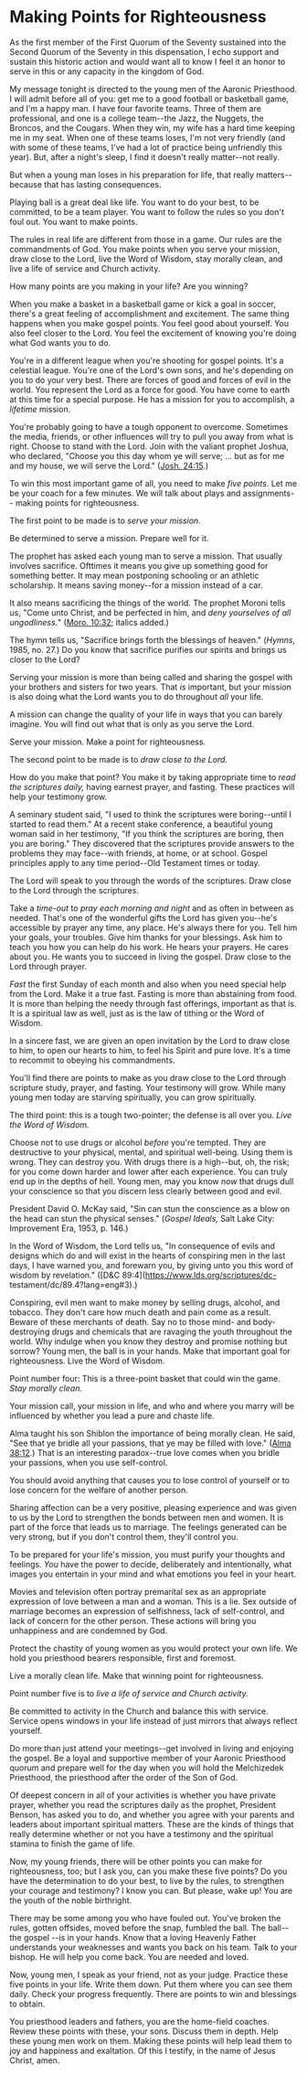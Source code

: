 # Making Points for Righteousness

As the first member of the First Quorum of the Seventy sustained into the
Second Quorum of the Seventy in this dispensation, I echo support and sustain
this historic action and would want all to know I feel it an honor to serve in
this or any capacity in the kingdom of God.

My message tonight is directed to the young men of the Aaronic Priesthood. I
will admit before all of you: get me to a good football or basketball game,
and I'm a happy man. I have four favorite teams. Three of them are
professional, and one is a college team--the Jazz, the Nuggets, the Broncos,
and the Cougars. When they win, my wife has a hard time keeping me in my seat.
When one of these teams loses, I'm not very friendly (and with some of these
teams, I've had a lot of practice being unfriendly this year). But, after a
night's sleep, I find it doesn't really matter--not really.

But when a young man loses in his preparation for life, that really matters--
because that has lasting consequences.

Playing ball is a great deal like life. You want to do your best, to be
committed, to be a team player. You want to follow the rules so you don't foul
out. You want to make points.

The rules in real life are different from those in a game. Our rules are the
commandments of God. You make points when you serve your mission, draw close
to the Lord, live the Word of Wisdom, stay morally clean, and live a life of
service and Church activity.

How many points are you making in your life? Are you winning?

When you make a basket in a basketball game or kick a goal in soccer, there's
a great feeling of accomplishment and excitement. The same thing happens when
you make gospel points. You feel good about yourself. You also feel closer to
the Lord. You feel the excitement of knowing you're doing what God wants you
to do.

You're in a different league when you're shooting for gospel points. It's a
celestial league. You're one of the Lord's own sons, and he's depending on you
to do your very best. There are forces of good and forces of evil in the
world. You represent the Lord as a force for good. You have come to earth at
this time for a special purpose. He has a mission for you to accomplish, a
_lifetime_ mission.

You're probably going to have a tough opponent to overcome. Sometimes the
media, friends, or other influences will try to pull you away from what is
right. Choose to stand with the Lord. Join with the valiant prophet Joshua,
who declared, "Choose you this day whom ye will serve; ... but as for me and my
house, we will serve the Lord." ([Josh.
24:15](https://www.lds.org/scriptures/ot/josh/24.15?lang=eng#14).)

To win this most important game of all, you need to make _five points._ Let me
be your coach for a few minutes. We will talk about plays and assignments--
making points for righteousness.

The first point to be made is to _serve your mission._

Be determined to serve a mission. Prepare well for it.

The prophet has asked each young man to serve a mission. That usually involves
sacrifice. Ofttimes it means you give up something good for something better.
It may mean postponing schooling or an athletic scholarship. It means saving
money--for a mission instead of a car.

It also means sacrificing the things of the world. The prophet Moroni tells
us, "Come unto Christ, and be perfected in him, and _deny yourselves of all
ungodliness._" ([Moro.
10:32](https://www.lds.org/scriptures/bofm/moro/10.32?lang=eng#31); italics
added.)

The hymn tells us, "Sacrifice brings forth the blessings of heaven." (_Hymns,_
1985, no. 27.) Do you know that sacrifice purifies our spirits and brings us
closer to the Lord?

Serving your mission is more than being called and sharing the gospel with
your brothers and sisters for two years. That _is_ important, but your mission
is also doing what the Lord wants you to do throughout _all_ your life.

A mission can change the quality of your life in ways that you can barely
imagine. You will find out what that is only as you serve the Lord.

Serve your mission. Make a point for righteousness.

The second point to be made is to _draw close to the Lord._

How do you make that point? You make it by taking appropriate time to _read
the scriptures daily,_ having earnest prayer, and fasting. These practices
will help your testimony grow.

A seminary student said, "I used to think the scriptures were boring--until I
started to read them." At a recent stake conference, a beautiful young woman
said in her testimony, "If you think the scriptures are boring, then you are
boring." They discovered that the scriptures provide answers to the problems
they may face--with friends, at home, or at school. Gospel principles apply to
any time period--Old Testament times or today.

The Lord will speak to you through the words of the scriptures. Draw close to
the Lord through the scriptures.

Take a _time-out_ to _pray each morning and night_ and as often in between as
needed. That's one of the wonderful gifts the Lord has given you--he's
accessible by prayer any time, any place. He's always there for you. Tell him
your goals, your troubles. Give him thanks for your blessings. Ask him to
teach you how you can help do his work. He hears your prayers. He cares about
you. He wants you to succeed in living the gospel. Draw close to the Lord
through prayer.

_Fast_ the first Sunday of each month and also when you need special help from
the Lord. Make it a true fast. Fasting is more than abstaining from food. It
is more than helping the needy through fast offerings, important as that is.
It is a spiritual law as well, just as is the law of tithing or the Word of
Wisdom.

In a sincere fast, we are given an open invitation by the Lord to draw close
to him, to open our hearts to him, to feel his Spirit and pure love. It's a
time to recommit to obeying his commandments.

You'll find there are points to make as you draw close to the Lord through
scripture study, prayer, and fasting. Your testimony will grow. While many
young men today are starving spiritually, you can grow spiritually.

The third point: this is a tough two-pointer; the defense is all over you.
_Live the Word of Wisdom._

Choose not to use drugs or alcohol _before_ you're tempted. They are
destructive to your physical, mental, and spiritual well-being. Using them is
wrong. They can destroy you. With drugs there is a high--but, oh, the risk;
for you come down harder and lower after each experience. You can truly end up
in the depths of hell. Young men, may you know _now_ that drugs dull your
conscience so that you discern less clearly between good and evil.

President David O. McKay said, "Sin can stun the conscience as a blow on the
head can stun the physical senses." (_Gospel Ideals,_ Salt Lake City:
Improvement Era, 1953, p. 146.)

In the Word of Wisdom, the Lord tells us, "In consequence of evils and designs
which do and will exist in the hearts of conspiring men in the last days, I
have warned you, and forewarn you, by giving unto you this word of wisdom by
revelation." ([D&amp;C 89:4](https://www.lds.org/scriptures/dc-
testament/dc/89.4?lang=eng#3).)

Conspiring, evil men want to make money by selling drugs, alcohol, and
tobacco. They don't care how much death and pain come as a result. Beware of
these merchants of death. Say no to those mind- and body-destroying drugs and
chemicals that are ravaging the youth throughout the world. Why indulge when
you know they destroy and promise nothing but sorrow? Young men, the ball is
in your hands. Make that important goal for righteousness. Live the Word of
Wisdom.

Point number four: This is a three-point basket that could win the game. _Stay
morally clean._

Your mission call, your mission in life, and who and where you marry will be
influenced by whether you lead a pure and chaste life.

Alma taught his son Shiblon the importance of being morally clean. He said,
"See that ye bridle all your passions, that ye may be filled with love."
([Alma 38:12](https://www.lds.org/scriptures/bofm/alma/38.12?lang=eng#11).)
That is an interesting paradox--true love comes when you bridle your passions,
when you use self-control.

You should avoid anything that causes you to lose control of yourself or to
lose concern for the welfare of another person.

Sharing affection can be a very positive, pleasing experience and was given to
us by the Lord to strengthen the bonds between men and women. It is part of
the force that leads us to marriage. The feelings generated can be very
strong, but if you don't control them, they'll control you.

To be prepared for your life's mission, you must purify your thoughts and
feelings. _You_ have the power to decide, deliberately and intentionally, what
images you entertain in your mind and what emotions you feel in your heart.

Movies and television often portray premarital sex as an appropriate
expression of love between a man and a woman. This is a lie. Sex outside of
marriage becomes an expression of selfishness, lack of self-control, and lack
of concern for the other person. These actions will bring you unhappiness and
are condemned by God.

Protect the chastity of young women as you would protect your own life. We
hold you priesthood bearers responsible, first and foremost.

Live a morally clean life. Make that winning point for righteousness.

Point number five is to _live a life of service and Church activity._

Be committed to activity in the Church and balance this with service. Service
opens windows in your life instead of just mirrors that always reflect
yourself.

Do more than just attend your meetings--get involved in living and enjoying
the gospel. Be a loyal and supportive member of your Aaronic Priesthood quorum
and prepare well for the day when you will hold the Melchizedek Priesthood,
the priesthood after the order of the Son of God.

Of deepest concern in all of your activities is whether you have private
prayer, whether you read the scriptures daily as the prophet, President
Benson, has asked you to do, and whether you agree with your parents and
leaders about important spiritual matters. These are the kinds of things that
really determine whether or not you have a testimony and the spiritual stamina
to finish the game of life.

Now, my young friends, there will be other points you can make for
righteousness, too; but I ask you, can you make these five points? Do you have
the determination to do your best, to live by the rules, to strengthen your
courage and testimony? I know you can. But please, wake up! You are the youth
of the noble birthright.

There may be some among you who have fouled out. You've broken the rules,
gotten offsides, moved before the snap, fumbled the ball. The ball--the gospel
--is in your hands. Know that a loving Heavenly Father understands your
weaknesses and wants you back on his team. Talk to your bishop. He will help
you come back. You are needed and loved.

Now, young men, I speak as your friend, not as your judge. Practice these five
points in your life. Write them down. Put them where you can see them daily.
Check your progress frequently. There are points to win and blessings to
obtain.

You priesthood leaders and fathers, you are the home-field coaches. Review
these points with these, your sons. Discuss them in depth. Help these young
men work on them. Making these points will help lead them to joy and happiness
and exaltation. Of this I testify, in the name of Jesus Christ, amen.

